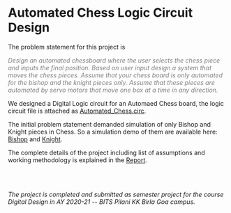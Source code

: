 # Automated Chess Logic Circuit Design

The problem statement for this project is

<span style="color:grey">_Design an automated chessboard where the user selects the chess piece and inputs the final position. Based on user input design a system that moves the chess pieces. Assume that your chess board is only automated for the bishop and the knight pieces only. Assume that these pieces are automated by servo motors that move one box at a time in any direction._</span>

We designed a Digital Logic circuit for an Automaed Chess board, the logic circuit file is attached as [Automated_Chess.circ](Automated_Chess.circ).

The initial problem statement demanded simulation of only Bishop and Knight pieces in Chess. So a simulation demo of them are available here: [Bishop](Bishop_demo.mp4) and [Knight](Knight_demo.mp4).

The complete details of the project including list of assumptions and working methodology is explained in the [Report](Project_Report.pdf).

<br>
<br>

_The project is completed and submitted as semester project for the course Digital Design in AY 2020-21 -- BITS Pilani KK Birla Goa campus._
